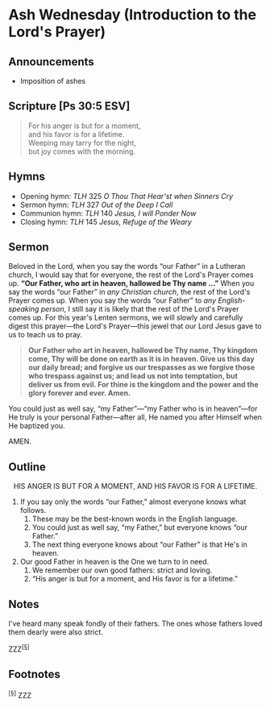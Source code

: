 <head>
<meta charset="utf-8">
<style>
</style>
<title>sermon</title>
</head>

# Ash Wednesday (Introduction to the Lord's Prayer)

## Announcements

* Imposition of ashes

## Scripture [Ps 30:5 ESV]

> For his anger is but for a moment,  
> and his favor is for a lifetime.  
> Weeping may tarry for the night,  
> but joy comes with the morning.

## Hymns

* Opening hymn: _TLH_ 325 _O Thou That Hear'st when Sinners Cry_
* Sermon hymn: _TLH_ 327 _Out of the Deep I Call_
* Communion hymn: _TLH_ 140 _Jesus, I will Ponder Now_
* Closing hymn: _TLH_ 145 _Jesus, Refuge of the Weary_

## Sermon

Beloved in the Lord, when you say the words “our Father” in a Lutheran church, I would say that for everyone,
the rest of the Lord's Prayer comes up. **“Our Father, who art in heaven, hallowed be Thy name …”**
When you say the words “our Father” in _any Christian church_, the rest of the Lord's Prayer comes up.
When you say the words “our Father” to _any English-speaking person_, I still say it is likely that
the rest of the Lord's Prayer comes up.
For this year's Lenten sermons, we will slowly and carefully digest this prayer—the Lord's Prayer—this jewel
that our Lord Jesus gave to us to teach us to pray.

> **Our Father who art in heaven, hallowed be Thy name, Thy kingdom come,
> Thy will be done on earth as it is in heaven. Give us this day our daily bread;
> and forgive us our trespasses as we forgive those who trespass against us;
> and lead us not into temptation, but deliver us from evil.
> For thine is the kingdom and the power and the glory forever and ever. Amen.**

You could just as well say, “my Father”—“my Father who is in heaven”—for He truly is your personal Father—after all,
He named you after Himself when He baptized you.

AMEN.

## Outline

<center>HIS ANGER IS BUT FOR A MOMENT, AND HIS FAVOR IS FOR A LIFETIME.</center>

1. If you say only the words “our Father,” almost everyone knows what follows.
    1. These may be the best-known words in the English language.
    2. You could just as well say, “my Father,” but everyone knows “our Father.”
    3. The next thing everyone knows about “our Father” is that He's in heaven.
1. Our good Father in heaven is the One we turn to in need.
    1. We remember our own good fathers: strict and loving.
    1. “His anger is but for a moment, and His favor is for a lifetime.”
    
## Notes

I've heard many speak fondly of their fathers. The ones whose fathers loved them dearly were also strict.

ZZZ<sup>[<a name="id0002" href="#ftn.id0002">§</a>]</sup>

## Footnotes

<sup>[<a name="ftn.id0002" href="#id0002">§</a>]</sup>
ZZZ
